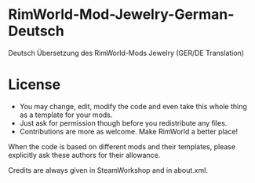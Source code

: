 # RimWorld-Mod-Jewelry-German-Deutsch
Deutsch Übersetzung des RimWorld-Mods Jewelry (GER/DE Translation) 

# License
- You may change, edit, modify the code and even take this whole thing as a template for your mods.
- Just ask for permission though before you redistribute any files.
- Contributions are more as welcome. Make RimWorld a better place!

When the code is based on different mods and their templates, please explicitly ask these authors for their allowance.

Credits are always given in SteamWorkshop and in about.xml.
